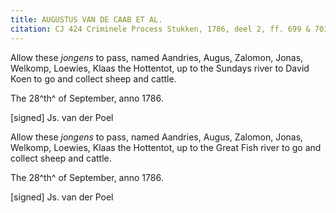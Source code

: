 ```yaml
---
title: AUGUSTUS VAN DE CAAB ET AL.
citation: CJ 424 Criminele Process Stukken, 1786, deel 2, ff. 699 & 701.
---
```


Allow these *jongens* to pass, named Aandries, Augus, Zalomon, Jonas, Welkomp, Loewies, Klaas the Hottentot, up to the Sundays river to David Koen to go and collect sheep and cattle.

The 28^th^ of September, anno 1786.

\[signed\] Js. van der Poel

Allow these *jongens* to pass, named Aandries, Augus, Zalomon, Jonas, Welkomp, Loewies, Klaas the Hottentot, up to the Great Fish river to go and collect sheep and cattle.

The 28^th^ of September, anno 1786.

\[signed\] Js. van der Poel
